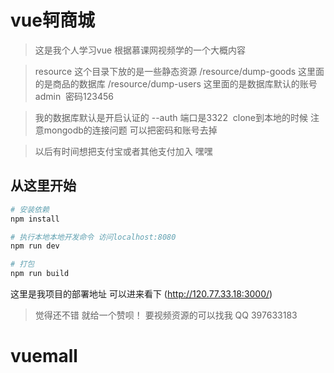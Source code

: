 # vue轲商城

> 这是我个人学习vue 根据慕课网视频学的一个大概内容

> resource 这个目录下放的是一些静态资源 /resource/dump-goods  这里面的是商品的数据库  /resource/dump-users  这里面的是数据库默认的账号 admin  密码123456

> 我的数据库默认是开启认证的 --auth 端口是3322  clone到本地的时候 注意mongodb的连接问题 可以把密码和账号去掉

> 以后有时间想把支付宝或者其他支付加入 嘿嘿

## 从这里开始

``` bash
# 安装依赖
npm install 

# 执行本地本地开发命令 访问localhost:8080
npm run dev

# 打包
npm run build

```

这里是我项目的部署地址  可以进来看下 (http://120.77.33.18:3000/)

>觉得还不错 就给一个赞呗！ 要视频资源的可以找我 QQ 397633183
# vuemall
